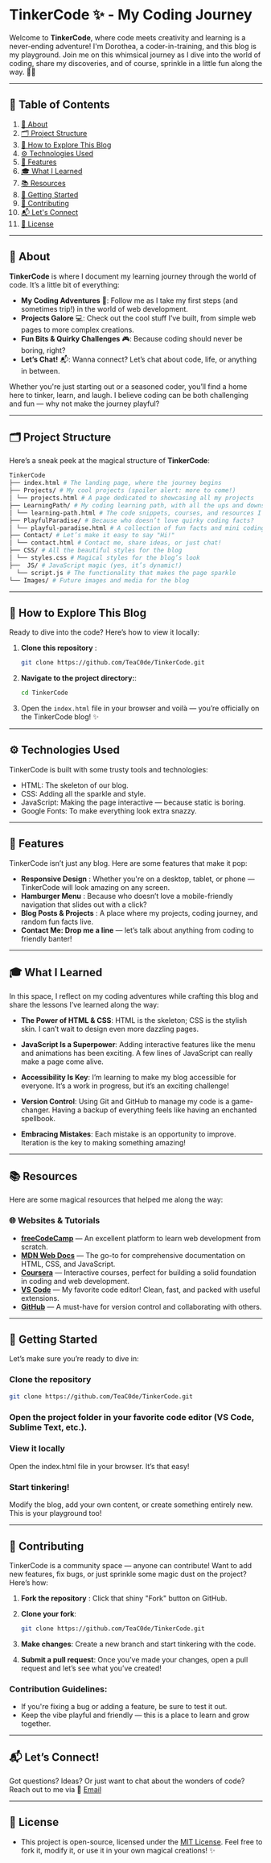 # TinkerCode ✨ - My Coding Journey

Welcome to **TinkerCode**, where code meets creativity and learning is a never-ending adventure! I'm Dorothea, a coder-in-training, and this blog is my playground. Join me on this whimsical journey as I dive into the world of coding, share my discoveries, and of course, sprinkle in a little fun along the way. 🦄✨

---

## 📜 Table of Contents 

1. [🌟 About](#-about)
2. [🗂 Project Structure](#-project-structure)
3. [👀 How to Explore This Blog](#-how-to-explore-this-blog)
4. [⚙️ Technologies Used](#-technologies-used)
5. [🌟 Features](#-features)
6. [🎓 What I Learned](#-what-i-learned)
7. [📚 Resources](#-resources)
8. [🚀 Getting Started](#-getting-started)
9. [🤝 Contributing](#-contributing)
10. [📬 Let's Connect](#-lets-connect)
11. [📜 License](#-license)

---

##  🌟 About 
**TinkerCode** is where I document my learning journey through the world of code. It’s a little bit of everything:

- **My Coding Adventures** 🚀: Follow me as I take my first steps (and sometimes trip!) in the world of web development.
- **Projects Galore** 💻: Check out the cool stuff I’ve built, from simple web pages to more complex creations.
- **Fun Bits & Quirky Challenges** 🎮: Because coding should never be boring, right?
- **Let’s Chat!** 📬: Wanna connect? Let’s chat about code, life, or anything in between.

Whether you're just starting out or a seasoned coder, you’ll find a home here to tinker, learn, and laugh. I believe coding can be both challenging and fun — why not make the journey playful?

---

## 🗂 Project Structure 

Here’s a sneak peek at the magical structure of **TinkerCode**:
```bash
TinkerCode
├── index.html # The landing page, where the journey begins
├── Projects/ # My cool projects (spoiler alert: more to come!)
│ └── projects.html # A page dedicated to showcasing all my projects
├── LearningPath/ # My coding learning path, with all the ups and downs
│ └── learning-path.html # The code snippets, courses, and resources I’m exploring
├── PlayfulParadise/ # Because who doesn’t love quirky coding facts?
│ └── playful-paradise.html # A collection of fun facts and mini coding challenges
├── Contact/ # Let’s make it easy to say "Hi!"
│ └── contact.html # Contact me, share ideas, or just chat!
├── CSS/ # All the beautiful styles for the blog
│ └── styles.css # Magical styles for the blog’s look
├──  JS/ # JavaScript magic (yes, it’s dynamic!)
  └── script.js # The functionality that makes the page sparkle
└── Images/ # Future images and media for the blog
````
---

## 👀 How to Explore This Blog 

Ready to dive into the code? Here’s how to view it locally:

1. **Clone this repository** :
   ```bash
   git clone https://github.com/TeaC0de/TinkerCode.git
   ````
2. **Navigate to the project directory:**:
   ```bash
   cd TinkerCode
   ````
3. Open the `index.html` file in your browser and voilà — you’re officially on the TinkerCode blog! ✨

---

## ⚙️ Technologies Used 

TinkerCode is built with some trusty tools and technologies:

- HTML: The skeleton of our blog.
- CSS: Adding all the sparkle and style.
- JavaScript: Making the page interactive — because static is boring.
- Google Fonts: To make everything look extra snazzy.

---

## 🌟 Features 

TinkerCode isn’t just any blog. Here are some features that make it pop:

- **Responsive Design** : Whether you're on a desktop, tablet, or phone — TinkerCode will look amazing on any screen.
- **Hamburger Menu** : Because who doesn’t love a mobile-friendly navigation that slides out with a click?
- **Blog Posts & Projects** : A place where my projects, coding journey, and random fun facts live.
- **Contact Me: Drop me a line** — let’s talk about anything from coding to friendly banter!

---

## 🎓 What I Learned 

 In this space, I reflect on my coding adventures while crafting this blog and share the lessons I’ve learned along the way:

- **The Power of HTML & CSS**: HTML is the skeleton; CSS is the stylish skin. I can’t wait to design even more dazzling pages.
  
- **JavaScript Is a Superpower**: Adding interactive features like the menu and animations has been exciting. A few lines of JavaScript can really make a page come alive.
  
- **Accessibility Is Key**: I’m learning to make my blog accessible for everyone. It’s a work in progress, but it’s an exciting challenge!
  
- **Version Control**: Using Git and GitHub to manage my code is a game-changer. Having a backup of everything feels like having an enchanted spellbook.

- **Embracing Mistakes**: Each mistake is an opportunity to improve. Iteration is the key to making something amazing!

---

  ## 📚 Resources 
  
  Here are some magical resources that helped me along the way:
  
  ### 🌐 Websites & Tutorials
- **[freeCodeCamp](https://www.freecodecamp.org/)** — An excellent platform to learn web development from scratch.
- **[MDN Web Docs](https://developer.mozilla.org/en-US/)** — The go-to for comprehensive documentation on HTML, CSS, and JavaScript.
- **[Coursera](https://www.coursera.org/)** — Interactive courses, perfect for building a solid foundation in coding and web development.
- **[VS Code](https://code.visualstudio.com/)** — My favorite code editor! Clean, fast, and packed with useful extensions.
- **[GitHub](https://github.com/)** — A must-have for version control and collaborating with others.

---

## 🚀 Getting Started 
Let’s make sure you’re ready to dive in:

### **Clone the repository**
```bash
git clone https://github.com/TeaC0de/TinkerCode.git
```
### **Open the project folder** in your favorite code editor (VS Code, Sublime Text, etc.).

### **View it locally**
Open the index.html file in your browser. It’s that easy!

### **Start tinkering!**
Modify the blog, add your own content, or create something entirely new. This is your playground too!

---

## 🤝 Contributing 

TinkerCode is a community space — anyone can contribute! Want to add new features, fix bugs, or just sprinkle some magic dust on the project? Here’s how:

1. **Fork the repository** :
   Click that shiny "Fork" button on GitHub.
  
2. **Clone your fork**:
   ```bash
   git clone https://github.com/TeaC0de/TinkerCode.git
   ```
3. **Make changes**:
    Create a new branch and start tinkering with the code.
    
4. **Submit a pull request**:
   Once you’ve made your changes, open a pull request and let’s see what you’ve created!


### **Contribution Guidelines**:
- If you're fixing a bug or adding a feature, be sure to test it out.
- Keep the vibe playful and friendly — this is a place to learn and grow together.

---

## 📬 Let’s Connect! 
Got questions? Ideas? Or just want to chat about the wonders of code? Reach out to me via 📧 [Email](teac0dezone@gmail.com)

---

## 📜 License 

- This project is open-source, licensed under the [MIT License](https://github.com/TeaC0de/License/blob/main/LICENSE).
Feel free to fork it, modify it, or use it in your own magical creations! ✨
